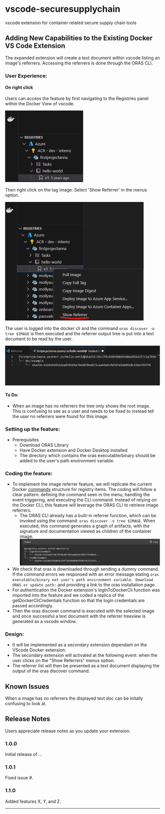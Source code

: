 # vscode-securesupplychain
vscode extension for container related secure supply chain tools
## Adding New Capabilities to the Existing Docker VS Code Extension
The expanded extension will create a text document within vscode listing an image's referrers. Accessing the referrers is done through the ORAS CLI.

### User Experience:
#### On right click
Users can access the feature by first navigating to the Registries panel within the Docker View of vscode. 

![Alt text](<resources/readme/commandGuide.png>)

Then right click on the tag image. Select 'Show Referrer' in the menus option.

![Alt text](resources/readme/showReferrerScreenshot.png)

The user is logged into the docker cli and the command `oras discover -o tree $IMAGE` is then executed and the referrer output tree is put into a text document to be read by the user.

![Alt text](resources/readme/textDoc.png)

#### To Do:
 - When an image has no referrers the tree only shows the root image. This is confusing to see as a user and needs to be fixed to instead tell the user no referrers were found for this image.

### Setting up the feature:
- Prerequisites
    - Download ORAS Library
    - Have Docker extension and Docker Desktop installed
    - The directory which contains the oras executable/binary should be added to the user's path environment variable.

### Coding the feature:
-   To implement the image referrer feature, we will replicate the current Docker [commands](https://github.com/microsoft/vscode-docker/tree/main/src/commands) structure for registry items. The coding will follow a clear pattern: defining the command seen in the menu, handling the event triggering, and executing the CLI command. Instead of relying on the Docker CLI, this feature will leverage the ORAS CLI to retrieve image referrers.
    - The ORAS CLI already has a built-in referrer function, which can be invoked using the command: `oras discover -o tree $IMAGE`. When executed, this command generates a graph of artifacts, with the signature and documentation viewed as children of the container image.
    ![Alt text](resources/readme/CLIExample.png)
- We check that oras is downloaded through sending a dummy command. If the command errors we responsed with an error message stating `oras executable/binary not user's path environment variable. Download ORAS or update path:` and providing a link to the oras installation page.
- For authentication the Docker extension's logInToDockerCli function was imported into the feature and we coded a replica of the getDockerCliCredentials function so that the login credentials are passed accordingly.
- Then the oras discover command is executed with the selected image and once successful a text document with the referrer treeview is generated as a vscode window.

### Design:
- It will be implemented as a secondary extension dependant on the VScode Docker extension. 
- The secondary extension will activated at the following event: when the user clicks on the "Show Referrers" menus option.
- The referrer list will then be presented as a text document displaying the output of the oras discover command.

## Known Issues

When a image has no referrers the displayed text doc can be initally confusing to look at.

## Release Notes

Users appreciate release notes as you update your extension.

### 1.0.0

Initial release of ...

### 1.0.1

Fixed issue #.

### 1.1.0

Added features X, Y, and Z.

---

